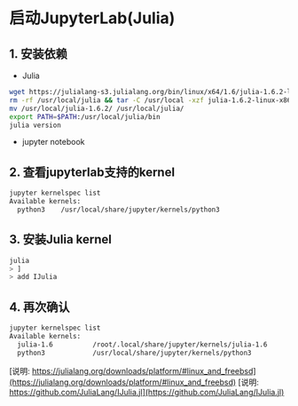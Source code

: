 # 启动JupyterLab(Julia)

## 1. 安装依赖

- Julia

```bash
wget https://julialang-s3.julialang.org/bin/linux/x64/1.6/julia-1.6.2-linux-x86_64.tar.gz
rm -rf /usr/local/julia && tar -C /usr/local -xzf julia-1.6.2-linux-x86_64.tar.gz
mv /usr/local/julia-1.6.2/ /usr/local/julia/
export PATH=$PATH:/usr/local/julia/bin
julia version
```

- jupyter notebook
  
## 2. 查看jupyterlab支持的kernel

```bash
jupyter kernelspec list
Available kernels:
  python3    /usr/local/share/jupyter/kernels/python3
```

## 3. 安装Julia kernel

```bash
julia
> ]
> add IJulia
```

## 4. 再次确认

```bash
jupyter kernelspec list
Available kernels:
  julia-1.6          /root/.local/share/jupyter/kernels/julia-1.6
  python3            /usr/local/share/jupyter/kernels/python3
```

[说明: https://julialang.org/downloads/platform/#linux_and_freebsd](https://julialang.org/downloads/platform/#linux_and_freebsd)
[说明: https://github.com/JuliaLang/IJulia.jl](https://github.com/JuliaLang/IJulia.jl)
